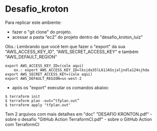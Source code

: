 # Desafio_kroton

Para replicar este ambiente:
- fazer o "git clone" do projeto.
- acessar a pasta “ec2” do projeto dentro de "desafio_kroton_luiz"

Obs.: Lembrando que você tem que fazer o "export" da sua "AWS_ACCESS_KEY_ID", "AWS_SECRET_ACCESS_KEY" e também "AWS_DEFAULT_REGION"
```
export AWS_ACCESS_KEY_ID=(cole aqui)
	ex.: export AWS_ACCESS_KEY_ID=lksjda35lL61JASsjaljndla124sjhda
export AWS_SECRET_ACCESS_KEY=(cole aqui)
export AWS_DEFAULT_REGION=us-west-2
```
- após os "export" executar os comandos abaixo:

```
$ terraform init
$ terraform plan -out=”tfplan.out”
$ terraform apply "tfplan.out"
```

Tem 2 arquivos com mais detalhes em "doc"
"DESAFIO KRONTON.pdf" - sobre o desafio
"GitHub Action TerraformCI.pdf" - sobre o GitHub Action com TerraformCI
